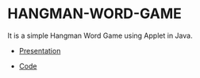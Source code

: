 # HANGMAN-WORD-GAME
 
 It is a simple Hangman Word Game using Applet in Java.
 
  - [Presentation](http://dx.doi.org/10.13140/RG.2.2.26806.22082)
  
  - [Code](http://dx.doi.org/10.13140/RG.2.2.20095.33446)

